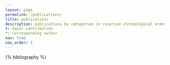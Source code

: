 ```yaml
---
layout: page
permalink: /publications/
title: publications
description: publications by categories in reversed chronological order.
✝️: Equal contribution
*: Corresponding author
nav: true
nav_order: 3
---
```


<!-- _pages/publications.md -->
<div class="publications">

{% bibliography %}

</div>
